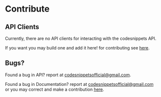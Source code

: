 # Contribute

## API Clients

Currently, there are no API clients for interacting with the codesnippets API.

If you want you may build one and add it here! for contributing see [here](https://github.com/amandeep511997/codesnippetsAPI).

## Bugs?

Found a bug in API? report at <a href="https://mail.google.com/mail/?view=cm&fs=1&to=codesnippetsofficial@gmail.com">codesnippetsofficial@gmail.com</a>.

Found a bug in Documentation? report at <a href="https://mail.google.com/mail/?view=cm&fs=1&to=codesnippetsofficial@gmail.com">codesnippetsofficial@gmail.com</a> or you may correct and make a contribution [here](https://github.com/amandeep511997/codesnippetsAPI).